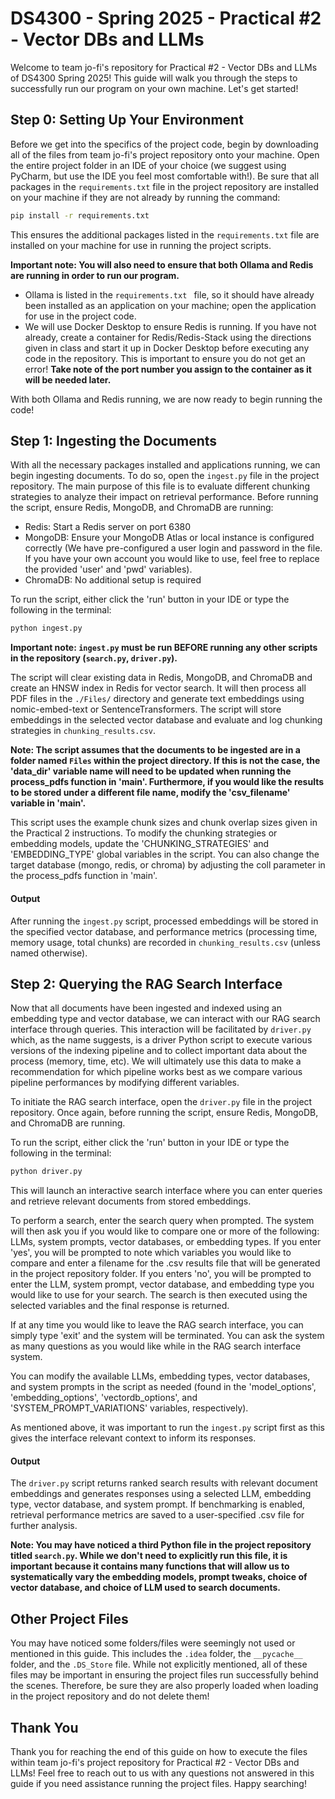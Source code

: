 # DS4300 - Spring 2025 - Practical #2 - Vector DBs and LLMs

Welcome to team jo-fi's repository for Practical #2 - Vector DBs and LLMs of DS4300 Spring 2025! This guide will walk you through 
the steps to successfully run our program on your own machine. Let's get started!

## Step 0: Setting Up Your Environment
Before we get into the specifics of the project code, begin by downloading all of the files from team jo-fi's project
repository onto your machine. Open the entire project folder in an IDE of your choice (we suggest using PyCharm, but use
the IDE you feel most comfortable with!). Be sure that all packages in the `requirements.txt` file in the project repository are installed on your machine if they are not
already by running the command: 
```bash
pip install -r requirements.txt
```
This ensures the additional packages listed in the `requirements.txt` file are installed on your machine for use in running the project scripts. 

**Important note: You will also need to ensure that both Ollama and Redis are running in order to run our program.** 
* Ollama is listed in the `requirements.txt ` file, so it should have already been installed as an application on your machine; open the application for use in the project code.
* We will use Docker Desktop to ensure Redis is running. If you have not already, create a container for Redis/Redis-Stack using the directions given in class and start it up in Docker Desktop before executing any code in the repository. This is important to ensure you do not get an error! **Take note of the port number you assign to the container as it will be needed later.**

With both Ollama and Redis running, we are now ready to begin running the code!

## Step 1: Ingesting the Documents
With all the necessary packages installed and applications running, we can begin ingesting documents. To do so, open the `ingest.py` file in the project repository. The main purpose of
this file is to evaluate different chunking strategies to analyze their impact on retrieval performance. Before running the script, ensure Redis, MongoDB, and ChromaDB are running:
* Redis: Start a Redis server on port 6380
* MongoDB: Ensure your MongoDB Atlas or local instance is configured correctly (We have pre-configured a user login and password in the file. If you have your own account you would like to use, feel free to replace the provided 'user' and 'pwd' variables).
* ChromaDB: No additional setup is required

To run the script, either click the 'run' button in your IDE or type the following in the terminal: 
```bash
python ingest.py
```
**Important note: `ingest.py` must be run BEFORE running any other scripts in the repository (`search.py`, `driver.py`).**

The script will clear existing data in Redis, MongoDB, and ChromaDB and create an HNSW index in Redis for vector search. It will then process all PDF files in the `./Files/` directory
and generate text embeddings using nomic-embed-text or SentenceTransformers. The script will store embeddings in the selected vector database and evaluate and log chunking strategies 
in `chunking_results.csv`. 

**Note: The script assumes that the documents to be ingested are in a folder named `Files` within the project directory. If this is not the case, the 'data_dir' variable name will need
to be updated when running the process_pdfs function in 'main'. Furthermore, if you would like the results to be stored under a different file name, modify the 'csv_filename' variable in 'main'.**

This script uses the example chunk sizes and chunk overlap sizes given in the Practical 2 instructions. To modify the chunking strategies or embedding models, update the 'CHUNKING_STRATEGIES' and 'EMBEDDING_TYPE' global variables in the script. 
You can also change the target database (mongo, redis, or chroma) by adjusting the coll parameter in the process_pdfs function in 'main'.

#### Output
After running the `ingest.py` script, processed embeddings will be stored in the specified vector database, and performance metrics (processing time, memory usage, total chunks) are recorded in `chunking_results.csv` (unless named otherwise).

## Step 2: Querying the RAG Search Interface
Now that all documents have been ingested and indexed using an embedding type and vector database, we can interact with our RAG search interface through queries. This interaction will be
facilitated by `driver.py` which, as the name suggests, is a driver Python script to execute various versions of the indexing pipeline and to collect important data about the process (memory, time, etc).
We will ultimately use this data to make a recommendation for which pipeline works best as we compare various pipeline performances by modifying different variables. 

To initiate the RAG search interface, open the `driver.py` file in the project repository. Once again, before running the script, ensure Redis, MongoDB, and ChromaDB are running.

To run the script, either click the 'run' button in your IDE or type the following in the terminal: 
```bash
python driver.py
```
This will launch an interactive search interface where you can enter queries and retrieve relevant documents from stored embeddings.

To perform a search, enter the search query when prompted. The system will then ask you if you would like to compare one or more of the following: LLMs, system prompts, vector databases, or embedding types.
If you enter 'yes', you will be prompted to note which variables you would like to compare and enter a filename for the .csv results file that will be generated in the project repository folder.
If you enters 'no', you will be prompted to enter the LLM, system prompt, vector database, and embedding type you would like to use for your search. The search is then executed using the selected variables
and the final response is returned.

If at any time you would like to leave the RAG search interface, you can simply type 'exit' and the system will be terminated. You can ask the system as many questions as you would like while in the RAG search interface system.

You can modify the available LLMs, embedding types, vector databases, and system prompts in the script as needed (found in the 'model_options', 'embedding_options', 'vectordb_options', and 'SYSTEM_PROMPT_VARIATIONS' variables, respectively).

As mentioned above, it was important to run the `ingest.py` script first as this gives the interface relevant context to inform its responses.

#### Output
The `driver.py` script returns ranked search results with relevant document embeddings and generates responses using a selected LLM, embedding type, vector database, and system prompt. If benchmarking is enabled, retrieval performance metrics are saved to a user-specified .csv file for further analysis.

**Note: You may have noticed a third Python file in the project repository titled `search.py`. While we don't need to explicitly run this file, it is important because it contains many functions
that will allow us to systematically vary the embedding models, prompt tweaks, choice of vector database, and choice of LLM used to search documents.**

## Other Project Files
You may have noticed some folders/files were seemingly not used or mentioned in this guide. This includes the `.idea` folder, the `__pycache__` folder, and the `.DS_Store` file. While not explicitly mentioned, all of these files may be important in ensuring the project files run successfully behind the scenes. Therefore, be sure they are also properly loaded when loading in the project repository and do not delete them!

## Thank You
Thank you for reaching the end of this guide on how to execute the files within team jo-fi's project repository for
Practical #2 - Vector DBs and LLMs! Feel free to reach out to us with any questions not answered in this guide if you need assistance
running the project files. Happy searching!












